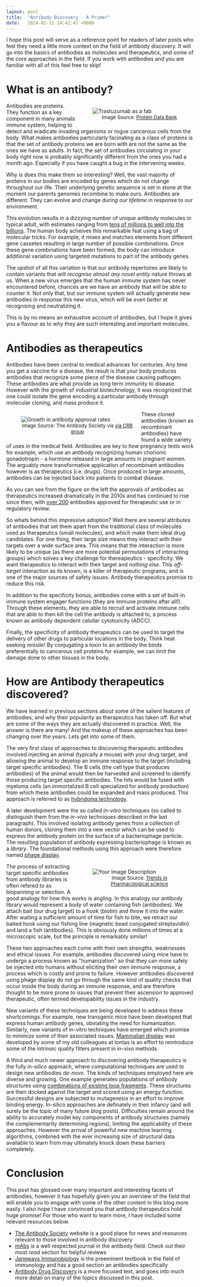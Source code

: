 ```yaml
---
layout: post
title:  "Antibody Discovery - A Primer"
date:   2024-02-11 14:42:47 +0000
---
```


I hope this post will serve as a reference point for readers of later posts who
feel they need a little more context on the field of antibody discovery. It will
go into the basics of antibodies as molecules and therapeutics, and some of the
core approaches in the field. If you work with antibodies and you are familiar with
all of this feel free to skip!

# What is an antibody?

<figure style="float: right; margin-right: 20px; width: 50%;">
  <img src="/assets/2024-02-11/trastuzumab-fab.jpg" alt="Trastuzumab as a fab" />
  <figcaption style="font-size: small; text-align: center;">Image Source: <a href="https://www.rcsb.org/structure/6BI0">Protein Data Bank</a></figcaption>
</figure>

Antibodies are proteins. They function as a key component in many animals immune
system, helping to detect and eradicate invading organisms or rogue cancerous
cells from the body. What makes antibodies particularly facinating as a class of
proteins is that the set of antibody proteins we are born with are not the same
as the ones we have as adults. In fact, the set of antibodies circulating in
your body right now is probably significantly different from the ones you had a
month ago. Especially if you have caught a bug in the intervening weeks.

Why is does this make them so interesting? Well, the vast majority of proteins in
our bodies are encoded by genes which do not change throughout our life. Their
underlying genetic sequence is set in stone at the moment our parents genomes
recombine to make ours. Antibodies are different. They can evolve and change
*during our lifetime* in response to our environment.

This evolution results in a dizzying number of unique antibody molecules in
typical adult, with estimates ranging from [tens of millions to well into the
billions](https://www.ncbi.nlm.nih.gov/pmc/articles/PMC7153836/).
The human body acheives this remarkable feat using a bag of molecular
tricks. For example, it mixes and matches elements from different gene cassetes
resulting in large number of possible combinations. Once these gene combinations
have been formed, the body can introduce additional variation using targeted
mutations to part of the antibody genes.

The upshot of all this variation is that our antibody repertoires are likely to
contain variants that will *recognise almost any novel entity* nature throws at
us. When a new virus emerges that the human immune system has never encountered
before, chances are we have an antibody that will be able to counter it. Not
only that, but our immune system will actually generate new antibodies in
response this new virus, which will be *even better* at recognising and
neutralizing it.

This is by no means an exhaustive account of antibodies, but I hope it gives you
a flavour as to why they are such interesting and important molecules.

# Antibodies as therapeutics

Antibodies have been central to medical advances for centuries. Any time you get
a vaccine for a disease, the result is that your body produces antibodies that recognize some
piece of the disease causing pathogen. These antibodies are what provide us long term immunity to
disease. However with the growth of industrial biotechnology, it was recognized
that one could isolate the gene encoding a particular antibody through molecular
cloning, and mass produce it.

<figure style="float: left; margin-right: 20px; width: 60%;">
  <img src="/assets/2024-02-11/antibody-approval-growth.png" alt="Growth in
  antibody approval rates" />
  <figcaption style="font-size: small; text-align: center;">Image Source: The Antibody Society via <a href="https://www.crbgroup.com/insights/biotechnology/monoclonal-antibody-manufacturing-introduction">via CRB group</a></figcaption>
</figure>

These cloned antibodies (known as recombinant antibodies) have found a wide
variety of uses in the medical field. Antibodies are key to how pregnancy
tests work for example, which use an antibody recognizing human chorionic
gonadotropin - a hormone released in large amounts in pregnant women. The
arguably more transformative application of recombinant antibodies however
is as therapeutics (i.e. drugs). Once produced in large amounts, antibodies
can be injected back into patients to combat disease.

As you can see from the figure on the left the approvals of antibodies as
therapeutics increased dramatically in the 2010s and has continued to rise since
then, with [over 200](https://www.antibodysociety.org/antibody-therapeutics-product-data/)
antibodies approved for therapeutic use or in regulatory review.

So whats behind this impressive adoption? Well there are several attributes of
antibodies that set them apart from the traditional class of molecules used as
therapeutics (small molecules), and which make them ideal drug candidates. For
one thing, their large size means they interact with their targets over a wide
surface area. This means that the interaction is more likely to be unique (as
there are more potential permutations of interacting groups) which solves a key
challenge for thereapeutics - specificity. We want therapeutics to interact with
their target and *nothing else*. This *off-target* interaction as its known, is
a killer of therapeutic programs, and is one of the major sources of safety
issues. Antibody therapeutics promise to reduce this risk.

In addition to the specificity bonus, antibodies come with a set of built-in
immune system engager functions (they are immune proteins after all!). Through
these elements, they are able to recruit and activate immune cells that are able
to then kill the cell the antibody is attached to, a process known as antibody
dependent celullar cytotoxicity (ADCC).

Finally, the specificity of antibody therapeutics can be used to target the
delivery of other drugs to particular locations in the body. Think heat seeking
missile! By conjugating a toxin to an antibody the binds preferentially to
cancerous cell proteins for example, we can limit the damage done to other
tissues in the body.


# How are Antibody therapeutics discovered?

We have learned in previous sections about some of the salient features of
antibodies, and why their popularity as therapeutics has taken off. But what are
some of the ways they are actually discovered in practice. Well, the answer is there are
many! And the makeup of these approaches has been changing over the years. Lets
get into some of them.

The very first class of approaches to discovering therapeutic antibodies
involved injecting an animal (typically a mouse) with your drug target, and
allowing the animal to develop an immune response to the target (including
target specific antibodies). The B cells (the cell type that produces
antibodies) of the animal would then be harvested and screened to identify those
producing target specific antibodies. The hits would be fused with myeloma cells
(an immortalized B cell specialized for antibody production) from which these
antibodies could be expanded and mass produced. This approach is referred to as
[hybridoma technology](https://www.ncbi.nlm.nih.gov/pmc/articles/PMC8521504/).

A later development were the so called *in-vitro* techniques (so called to
distinguish them from the *in-vivo* techniques described in the last paragraph).
This involved isolating antibody genes from a collection of human donors,
cloning them into a new vector which can be used to express the antibody protein
on the surface of a bacteriophage particle. The resulting population of antibody
expressing bacteriophage is known as a *library*. The foundational methods using
this approach were therefore named [phage display](https://www.ncbi.nlm.nih.gov/pmc/articles/PMC3656071/).

<figure style="float: right; margin-right: 20px; width: 50%;">
  <img src="/assets/2024-02-11/phage-display-fishing-analogy.jpg" alt="Your Image Description" />
  <figcaption style="font-size: small; text-align: center;">Image Source: <a href="https://www.sciencedirect.com/science/article/abs/pii/S016561471830230X">Trends in Pharmacological science</a></figcaption>
</figure>

The process of extracting target specific antibodies from antibody libraries is
often refered to as biopanning or selection. A good analogy for how this works
is angling. In this analogy our antibody library would represent a body of water
containing fish (antibodies). We attach bait (our drug target) to a hook (biotin) and throw
it into the water. After waiting a sufficient amount of time for fish to bite,
we retract our baited hook using our fishing line (magnetic bead conjugated
streptavidin) and land a fish (antibodies). This is obviously done millions of
times at a microscopic scale, but the principle is remarkably similar!

These two approaches each come with their own strengths, weaknesses and ethical
issues. For example, antibodies discovered using mice have to undergo a process
known as "humanization" so that they can more safely be injected into humans
without eliciting their own immune response, a process which is costly and prone
to failure. However antibodies discovered using phage display do not go through
the same kind of quality checks that occur inside the body during an immune
response, and are therefore thought to be more prone to issues that prevent
their ascension to approved therapeutic, often termed developability issues in
the industry.

New variants of these techniques are being developed to address these
shortcomings. For example, new transgenic mice have been developed that express
human antibody genes, obviating the need for humanization. Similarly, new
variants of in-vitro techniques have emerged which promise to minimize some of
their associated issues. [Mammalian
display](https://pubmed.ncbi.nlm.nih.gov/19252852/) was developed by some of my old
colleagues at Iontas is an effort to reintroduce some of the intrinsic quality
filters present in in-vivo methods.

A third and much newer approach to discovering antibody therapeutics is the
fully *in-silico* approach, where computational techniques are used to design
new antibodies *de-novo*. The kinds of techniques employed here are diverse and growing.
One example generates populations of antibody structures using [combinations of
existing loop fragments](http://www-vendruscolo.ch.cam.ac.uk/sormanni2018csr.pdf). These structures are then docked against the target and
scored using an energy function. Successful designs are subjected to mutagenesis
in an effort to improve binding energy. In-silico approaches are definately in
their infancy (and will surely be the topic of many future blog posts).
Difficulties remain around the ability to accurately model key components of
antibody structures (namely the complementarity determining regions), limiting
the applicability of these approaches. However the arrival of powerful new
machine learning algorithms, combined with the ever increasing size of
structural data available to learn from may ultimately knock down these barriers
completely.

# Conclusion

This post has glossed over many important and interesting facets of antibodies,
however it has hopefully given you an overview of the field that will enable you
to engage with some of the other content in this blog more easily. I also hope I
have convinced you that antibody therapeutics hold huge promise! For those who
want to learn more, I have included some relevant resources below.

- [The Antibody Society](https://www.antibodysociety.org/) website is a good
  place for news and resources relevant to those involved in antibody discovery
- [mAbs](https://www.tandfonline.com/journals/kmab20) is a well respected
  journal in the antibody field. Check out their *most read* section for helpful
  reviews
- [Janeways Immunobiology](https://www.amazon.co.uk/Janeways-Immunobiology-Kenneth-M-Murphy/dp/0393884910/ref=asc_df_0393884910/?tag=googshopuk-21&linkCode=df0&hvadid=606781675864&hvpos=&hvnetw=g&hvrand=16464619030823393981&hvpone=&hvptwo=&hvqmt=&hvdev=c&hvdvcmdl=&hvlocint=&hvlocphy=9044909&hvtargid=pla-1596925236390&psc=1&mcid=8a770507dbd63d43a1f3ba15da7c215c&th=1&psc=1)
is the preeminent textbook in the field of immunology and has a good section an
antibodies specifically
- [Antibody Drug
  Discovery](https://www.amazon.co.uk/Antibody-Discovery-Molecular-Medicinal-Chemistry/dp/1848166281)
  is a more focused text, and goes into much more detail on many of the topics
  discussed in this post.
